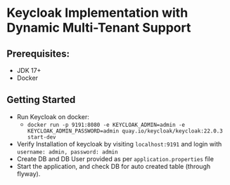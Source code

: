 # Keycloak Implementation with Dynamic Multi-Tenant Support

## Prerequisites:
* JDK 17+
* Docker

## Getting Started
* Run Keycloak on docker:
  - `docker run -p 9191:8080 -e KEYCLOAK_ADMIN=admin -e KEYCLOAK_ADMIN_PASSWORD=admin quay.io/keycloak/keycloak:22.0.3 start-dev`
* Verify Installation of keycloak by visiting `localhost:9191` and login with `username: admin, password: admin`
* Create DB and DB User provided as per `application.properties` file
* Start the application, and check DB for auto created table (through flyway).